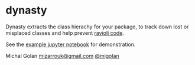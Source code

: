 # dynasty

Dynasty extracts the class hierachy for your package, to track down lost or misplaced classes and help prevent [ravioli code](https://docs.python-guide.org/writing/structure).

See the [example jupyter notebook](https://github.com/migolan/dynasty/blob/main/example.ipynb) for demonstration.

Michal Golan mizarrouk@gmail.com [@migolan](https://github.com/migolan)
